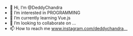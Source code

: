 - 👋 Hi, I’m @DeddyChandra
- 👀 I’m interested in PROGRAMMING
- 🌱 I’m currently learning Vue.js
- 💞️ I’m looking to collaborate on ...
- 📫 How to reach me www.instagram.com/deddychandra__

<!---
DeddyChandra/DeddyChandra is a ✨ special ✨ repository because its `README.md` (this file) appears on your GitHub profile.
You can click the Preview link to take a look at your changes.
--->
